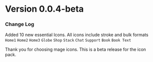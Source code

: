 # Version 0.0.4-beta

### Change Log 
Added 10 new essential Icons. All icons include stroke and bulk formats
`Home1` `Home2` `Home3` `Globe` `Shop` `Stack` `Chat` `Support` `Book`  `Book Text`

Thank you for choosing mage icons. This is a beta release for the icon pack.
